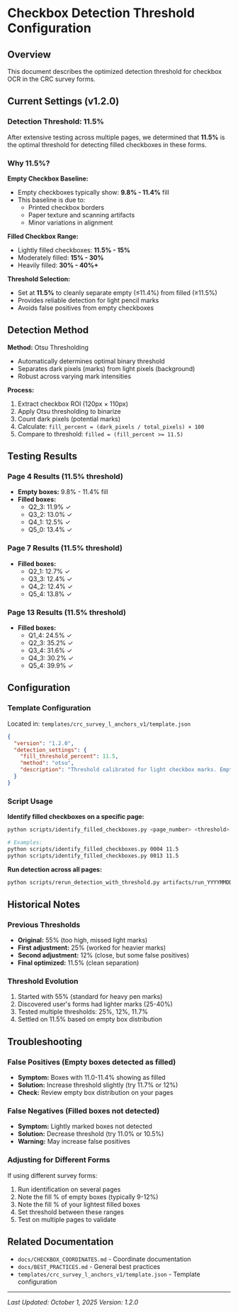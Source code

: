 # Checkbox Detection Threshold Configuration

## Overview
This document describes the optimized detection threshold for checkbox OCR in the CRC survey forms.

## Current Settings (v1.2.0)

### Detection Threshold: **11.5%**

After extensive testing across multiple pages, we determined that **11.5%** is the optimal threshold for detecting filled checkboxes in these forms.

### Why 11.5%?

**Empty Checkbox Baseline:**
- Empty checkboxes typically show: **9.8% - 11.4%** fill
- This baseline is due to:
  - Printed checkbox borders
  - Paper texture and scanning artifacts
  - Minor variations in alignment

**Filled Checkbox Range:**
- Lightly filled checkboxes: **11.5% - 15%**
- Moderately filled: **15% - 30%**
- Heavily filled: **30% - 40%+**

**Threshold Selection:**
- Set at **11.5%** to cleanly separate empty (≤11.4%) from filled (≥11.5%)
- Provides reliable detection for light pencil marks
- Avoids false positives from empty checkboxes

## Detection Method

**Method:** Otsu Thresholding
- Automatically determines optimal binary threshold
- Separates dark pixels (marks) from light pixels (background)
- Robust across varying mark intensities

**Process:**
1. Extract checkbox ROI (120px × 110px)
2. Apply Otsu thresholding to binarize
3. Count dark pixels (potential marks)
4. Calculate: `fill_percent = (dark_pixels / total_pixels) × 100`
5. Compare to threshold: `filled = (fill_percent >= 11.5)`

## Testing Results

### Page 4 Results (11.5% threshold)
- **Empty boxes:** 9.8% - 11.4% fill
- **Filled boxes:**
  - Q2_3: 11.9% ✓
  - Q3_2: 13.0% ✓
  - Q4_1: 12.5% ✓
  - Q5_0: 13.4% ✓

### Page 7 Results (11.5% threshold)
- **Filled boxes:**
  - Q2_1: 12.7% ✓
  - Q3_3: 12.4% ✓
  - Q4_2: 12.4% ✓
  - Q5_4: 13.8% ✓

### Page 13 Results (11.5% threshold)
- **Filled boxes:**
  - Q1_4: 24.5% ✓
  - Q2_3: 35.2% ✓
  - Q3_4: 31.6% ✓
  - Q4_3: 30.2% ✓
  - Q5_4: 39.9% ✓

## Configuration

### Template Configuration
Located in: `templates/crc_survey_l_anchors_v1/template.json`

```json
{
  "version": "1.2.0",
  "detection_settings": {
    "fill_threshold_percent": 11.5,
    "method": "otsu",
    "description": "Threshold calibrated for light checkbox marks. Empty boxes typically show 9.8-11.4% fill, checked boxes show 11.5%+ fill."
  }
}
```

### Script Usage

**Identify filled checkboxes on a specific page:**
```bash
python scripts/identify_filled_checkboxes.py <page_number> <threshold>

# Examples:
python scripts/identify_filled_checkboxes.py 0004 11.5
python scripts/identify_filled_checkboxes.py 0013 11.5
```

**Run detection across all pages:**
```bash
python scripts/rerun_detection_with_threshold.py artifacts/run_YYYYMMDD_HHMMSS 11.5
```

## Historical Notes

### Previous Thresholds
- **Original:** 55% (too high, missed light marks)
- **First adjustment:** 25% (worked for heavier marks)
- **Second adjustment:** 12% (close, but some false positives)
- **Final optimized:** 11.5% (clean separation)

### Threshold Evolution
1. Started with 55% (standard for heavy pen marks)
2. Discovered user's forms had lighter marks (25-40%)
3. Tested multiple thresholds: 25%, 12%, 11.7%
4. Settled on 11.5% based on empty box distribution

## Troubleshooting

### False Positives (Empty boxes detected as filled)
- **Symptom:** Boxes with 11.0-11.4% showing as filled
- **Solution:** Increase threshold slightly (try 11.7% or 12%)
- **Check:** Review empty box distribution on your pages

### False Negatives (Filled boxes not detected)
- **Symptom:** Lightly marked boxes not detected
- **Solution:** Decrease threshold (try 11.0% or 10.5%)
- **Warning:** May increase false positives

### Adjusting for Different Forms
If using different survey forms:
1. Run identification on several pages
2. Note the fill % of empty boxes (typically 9-12%)
3. Note the fill % of your lightest filled boxes
4. Set threshold between these ranges
5. Test on multiple pages to validate

## Related Documentation
- `docs/CHECKBOX_COORDINATES.md` - Coordinate documentation
- `docs/BEST_PRACTICES.md` - General best practices
- `templates/crc_survey_l_anchors_v1/template.json` - Template configuration

---
*Last Updated: October 1, 2025*
*Version: 1.2.0*
